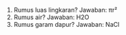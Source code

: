 1. Rumus luas lingkaran? Jawaban: πr²
2. Rumus air? Jawaban: H2O
3. Rumus garam dapur? Jawaban: NaCl


